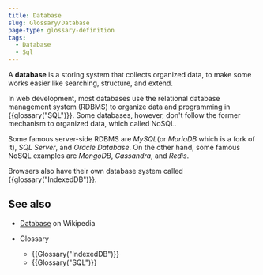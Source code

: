 ```yaml
---
title: Database
slug: Glossary/Database
page-type: glossary-definition
tags:
  - Database
  - Sql
---
```


A **database** is a storing system that collects organized data, to make some works easier like searching, structure, and extend.

In web development, most databases use the relational database management system (RDBMS) to organize data and programming in {{glossary("SQL")}}. Some databases, however, don't follow the former mechanism to organized data, which called NoSQL.

Some famous server-side RDBMS are _MySQL_(or _MariaDB_ which is a fork of it), _SQL Server_, and _Oracle Database_. On the other hand, some famous NoSQL examples are _MongoDB_, _Cassandra_, and _Redis_.

Browsers also have their own database system called {{glossary("IndexedDB")}}.

## See also

- [Database](https://en.wikipedia.org/wiki/Database) on Wikipedia
- Glossary

  - {{Glossary("IndexedDB")}}
  - {{Glossary("SQL")}}
